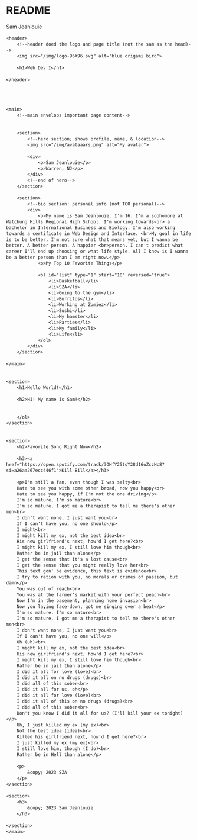 # README


Sam Jeanlouie

<!DOCTYPE html>
<html lang="en">

<head>
    <meta charset="UTF-8">
    <meta http-equiv="X-UA-Compatible" content="IE=edge">
    <meta name="viewport" content="width=device-width, initial-scale=1.0">
    <title>About Me</title>
</head>

<body>
    <!-- the body element contains all content shown to the visitor-->

    <header>
        <!--header doed the logo and page title (not the sam as the head)-->
        <img src="/img/logo-96X96.svg" alt="blue origami bird">

        <h1>Web Dev I</h1>

    </header>




    <main>
        <!--main envelops important page content-->


        <section>
            <!--hero section; shows profile, name, & location-->
            <img src="/img/avataaars.png" alt="My avatar">

            <div>
                <p>Sam Jeanlouie</p>
                <p>Warren, NJ</p>
            </div>
            <!--end of hero-->
        </section>

        <section>
            <!--bio section: personal info (not TOO personal)-->
            <div>
                <p>My name is Sam Jeanlouie. I'm 16. I'm a sophomore at Watchung Hills Regional High School. I'm working towards<br> a bachelor in International Business and Biology. I'm also working towards a certificate in Web Design and Interface. <br>My goal in life is to be better. I'm not sure what that means yet, but I wanna be better. A better person. A happier <br>person. I can't predict what career I'll end up choosing or what life style. All I know is I wanna be a better person than I am right now.</p>
                <p>My Top 10 Favorite Things</p>

                <ol id="list" type="1" start="10" reversed="true">
                    <li>Basketball</li>
                    <li>SZA</li>
                    <li>Going to the gym</li>
                    <li>Burritos</li>
                    <li>Working at Zumiez</li>
                    <li>Sushi</li>
                    <li>My hamster</li>
                    <li>Parties</li>
                    <li>My family</li>
                    <li>Life</li>
                </ol>  
            </div>
        </section>
 
    </main>


    <section>
        <h1>Hello World!</h1>

        <h2>Hi! My name is Sam!</h2>


        </ol>
    </section>


    <section>
        <h2>Favorite Song Right Now</h2>

        <h3><a href="https://open.spotify.com/track/3OHfY25tqY28d16oZczHc8?si=a26aa267ecc446f1">Kill Bill</a></h3>

        <p>I'm still a fan, even though I was salty<br>
        Hate to see you with some other broad, now you happy<br>
        Hate to see you happy, if I'm not the one driving</p>
        I'm so mature, I'm so mature<br>
        I'm so mature, I got me a therapist to tell me there's other men<br>
        I don't want none, I just want you<br>
        If I can't have you, no one should</p>
        I might<br>
        I might kill my ex, not the best idea<br>
        His new girlfriend's next, how'd I get here?<br>
        I might kill my ex, I still love him though<br>
        Rather be in jail than alone</p>
        I get the sense that it's a lost cause<br>
        I get the sense that you might really love her<br>
        This text gon' be evidence, this text is evidence<br>
        I try to ration with you, no morals or crimes of passion, but damn</p>
        You was out of reach<br>
        You was at the farmer's market with your perfect peach<br>
        Now I'm in the basement, planning home invasion<br>
        Now you laying face-down, got me singing over a beat</p>
        I'm so mature, I'm so mature<br>
        I'm so mature, I got me a therapist to tell me there's other men<br>
        I don't want none, I just want you<br>
        If I can't have you, no one will</p>
        Uh (uh)<br>
        I might kill my ex, not the best idea<br>
        His new girlfriend's next, how'd I get here?<br>
        I might kill my ex, I still love him though<br>
        Rather be in jail than alone</p>
        I did it all for love (love)<br>
        I did it all on no drugs (drugs)<br>
        I did all of this sober<br>
        I did it all for us, oh</p>
        I did it all for love (love)<br>
        I did it all of this on no drugs (drugs)<br>
        I did all of this sober<br>
        Don't you know I did it all for us? (I'll kill your ex tonight)</p>
        Uh, I just killed my ex (my ex)<br>
        Not the best idea (idea)<br>
        Killed his girlfriend next, how'd I get here?<br>
        I just killed my ex (my ex)<br>
        I still love him, though (I do)<br>
        Rather be in Hell than alone</p>

        <p>
            &copy; 2023 SZA
        </p>
    </section>

    <section>
        <h3>
            &copy; 2023 Sam Jeanlouie
        </h3>

    </section>
    </main>
</body>

</html>